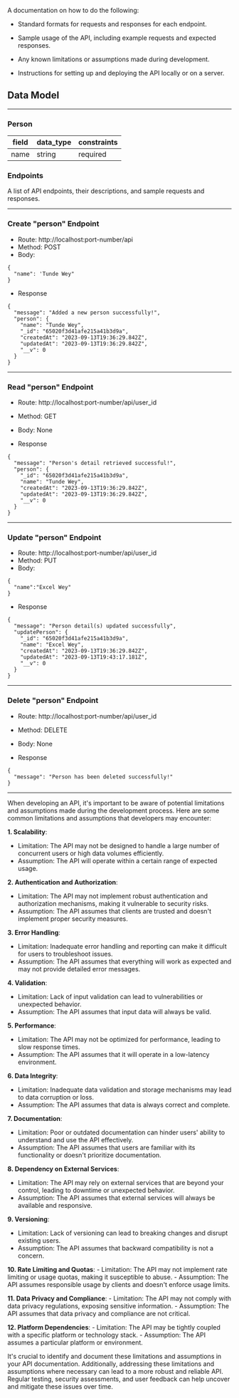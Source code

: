 A documentation on how to do the following:

- Standard formats for requests and responses for each endpoint.

- Sample usage of the API, including example requests and expected responses.

- Any known limitations or assumptions made during development.

- Instructions for setting up and deploying the API locally or on a server.

## Data Model

---

### Person

| field | data_type | constraints |
| ----- | --------- | ----------- |
| name  | string    | required    |

### Endpoints

A list of API endpoints, their descriptions, and sample requests and responses.

---

### Create "person" Endpoint

- Route: http://localhost:port-number/api
- Method: POST
- Body:

```
{
  "name": 'Tunde Wey"
}
```

- Response

```
{
  "message": "Added a new person successfully!",
  "person": {
    "name": "Tunde Wey",
    "_id": "65020f3d41afe215a41b3d9a",
    "createdAt": "2023-09-13T19:36:29.842Z",
    "updatedAt": "2023-09-13T19:36:29.842Z",
    "__v": 0
  }
}
```

---

### Read "person" Endpoint

- Route: http://localhost:port-number/api/user_id
- Method: GET
- Body: None

- Response

```
{
  "message": "Person's detail retrieved successful!",
  "person": {
    "_id": "65020f3d41afe215a41b3d9a",
    "name": "Tunde Wey",
    "createdAt": "2023-09-13T19:36:29.842Z",
    "updatedAt": "2023-09-13T19:36:29.842Z",
    "__v": 0
  }
}
```

---

### Update "person" Endpoint

- Route: http://localhost:port-number/api/user_id
- Method: PUT
- Body:

```
{
  "name":"Excel Wey"
}
```

- Response

```
{
  "message": "Person detail(s) updated successfully",
  "updatePerson": {
    "_id": "65020f3d41afe215a41b3d9a",
    "name": "Excel Wey",
    "createdAt": "2023-09-13T19:36:29.842Z",
    "updatedAt": "2023-09-13T19:43:17.181Z",
    "__v": 0
  }
}
```

---

### Delete "person" Endpoint

- Route: http://localhost:port-number/api/user_id
- Method: DELETE
- Body: None

- Response

```
{
  "message": "Person has been deleted successfully!"
}
```

---

When developing an API, it's important to be aware of potential limitations and assumptions made during the development process. Here are some common limitations and assumptions that developers may encounter:

**1. Scalability**:

- Limitation: The API may not be designed to handle a large number of concurrent users or high data volumes efficiently.
- Assumption: The API will operate within a certain range of expected usage.

**2. Authentication and Authorization**:

- Limitation: The API may not implement robust authentication and authorization mechanisms, making it vulnerable to security risks.
- Assumption: The API assumes that clients are trusted and doesn't implement proper security measures.

**3. Error Handling**:

- Limitation: Inadequate error handling and reporting can make it difficult for users to troubleshoot issues.
- Assumption: The API assumes that everything will work as expected and may not provide detailed error messages.

**4. Validation**:

- Limitation: Lack of input validation can lead to vulnerabilities or unexpected behavior.
- Assumption: The API assumes that input data will always be valid.

**5. Performance**:

- Limitation: The API may not be optimized for performance, leading to slow response times.
- Assumption: The API assumes that it will operate in a low-latency environment.

**6. Data Integrity**:

- Limitation: Inadequate data validation and storage mechanisms may lead to data corruption or loss.
- Assumption: The API assumes that data is always correct and complete.

**7. Documentation**:

- Limitation: Poor or outdated documentation can hinder users' ability to understand and use the API effectively.
- Assumption: The API assumes that users are familiar with its functionality or doesn't prioritize documentation.

**8. Dependency on External Services**:

- Limitation: The API may rely on external services that are beyond your control, leading to downtime or unexpected behavior.
- Assumption: The API assumes that external services will always be available and responsive.

**9. Versioning**:

- Limitation: Lack of versioning can lead to breaking changes and disrupt existing users.
- Assumption: The API assumes that backward compatibility is not a concern.

**10. Rate Limiting and Quotas**: - Limitation: The API may not implement rate limiting or usage quotas, making it susceptible to abuse. - Assumption: The API assumes responsible usage by clients and doesn't enforce usage limits.

**11. Data Privacy and Compliance**: - Limitation: The API may not comply with data privacy regulations, exposing sensitive information. - Assumption: The API assumes that data privacy and compliance are not critical.

**12. Platform Dependencies**: - Limitation: The API may be tightly coupled with a specific platform or technology stack. - Assumption: The API assumes a particular platform or environment.

It's crucial to identify and document these limitations and assumptions in your API documentation. Additionally, addressing these limitations and assumptions where necessary can lead to a more robust and reliable API. Regular testing, security assessments, and user feedback can help uncover and mitigate these issues over time.
